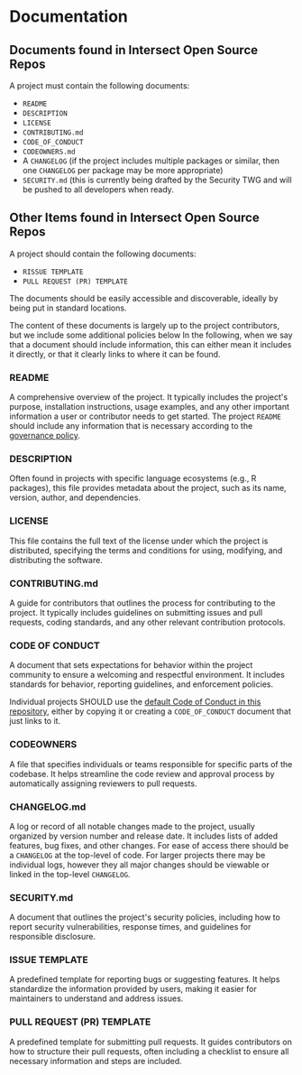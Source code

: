 # Documentation

## Documents found in Intersect Open Source Repos

A project must contain the following documents:

* `README`
* `DESCRIPTION`
* `LICENSE`
* `CONTRIBUTING.md`
* `CODE_OF_CONDUCT`
* `CODEOWNERS.md`
* A `CHANGELOG` (if the project includes multiple packages or similar, then one `CHANGELOG` per package may be more appropriate)
* `SECURITY.md` (this is currently being drafted by the Security TWG and will be pushed to all developers when ready.

## Other Items found in Intersect Open Source Repos

A project should contain the following documents:

* `RISSUE TEMPLATE`
* `PULL REQUEST (PR) TEMPLATE`

The documents should be easily accessible and discoverable, ideally by being put in standard locations.

The content of these documents is largely up to the project contributors, but we include some additional policies below In the following, when we say that a document should include information, this can either mean it includes it directly, or that it clearly links to where it can be found.

### README

A comprehensive overview of the project. It typically includes the project's purpose, installation instructions, usage examples, and any other important information a user or contributor needs to get started. The project `README` should include any information that is necessary according to the [governance policy](governance.md).

### DESCRIPTION

Often found in projects with specific language ecosystems (e.g., R packages), this file provides metadata about the project, such as its name, version, author, and dependencies.

### LICENSE

This file contains the full text of the license under which the project is distributed, specifying the terms and conditions for using, modifying, and distributing the software.

### CONTRIBUTING.md

A guide for contributors that outlines the process for contributing to the project. It typically includes guidelines on submitting issues and pull requests, coding standards, and any other relevant contribution protocols.

### CODE OF CONDUCT

A document that sets expectations for behavior within the project community to ensure a welcoming and respectful environment. It includes standards for behavior, reporting guidelines, and enforcement policies.

Individual projects SHOULD use the [default Code of Conduct in this repository](https://github.com/IntersectMBO/OSC-documentation/commit/224dd0eb4edfc9a44a4a618ceeb22cadc885655c), either by copying it or creating a `CODE_OF_CONDUCT` document that just links to it.

### CODEOWNERS

A file that specifies individuals or teams responsible for specific parts of the codebase. It helps streamline the code review and approval process by automatically assigning reviewers to pull requests.

### CHANGELOG.md

A log or record of all notable changes made to the project, usually organized by version number and release date. It includes lists of added features, bug fixes, and other changes. For ease of access there should be a `CHANGELOG` at the top-level of code. For larger projects there may be individual logs, however they all major changes should be viewable or linked in the top-level `CHANGELOG`.&#x20;

### SECURITY.md

A document that outlines the project's security policies, including how to report security vulnerabilities, response times, and guidelines for responsible disclosure.

### ISSUE TEMPLATE

A predefined template for reporting bugs or suggesting features. It helps standardize the information provided by users, making it easier for maintainers to understand and address issues.

### PULL REQUEST (PR) TEMPLATE

A predefined template for submitting pull requests. It guides contributors on how to structure their pull requests, often including a checklist to ensure all necessary information and steps are included.
